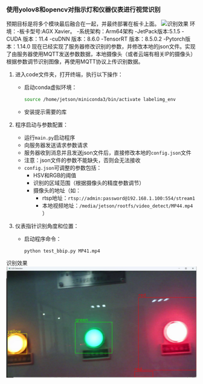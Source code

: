 ### 使用yolov8和opencv对指示灯和仪器仪表进行视觉识别  
预期目标是将多个模块最后融合在一起，并最终部署在板卡上面。
![识别效果](jetson板卡.png)
环境：-板卡型号:AGX Xavier。
-系统架构：Arm64架构
-JetPack版本:5.1.5
-CUDA 版本：11.4
-cuDNN 版本：8.6.0 
-TensorRT 版本：8.5.0.2
-Pytorch版本：1.14.0
现在已经实现了服务器修改识别的参数，并修改本地的json文件。实现了由服务器使用MQTT发送参数数据，本地摄像头（或者云端有相关IP的摄像头）根据参数调节识别图像，再使用MQTT协议上传识别数据。

1. 进入code文件夹，打开终端，执行以下操作：
   - 启动conda虚拟环境：  
     ```bash
     source /home/jetson/miniconda3/bin/activate labelimg_env
     ```
   - 安装提示需要的库


2. 程序启动与参数配置：
   - 运行`main.py`启动程序
   - 向服务器发送请求参数请求
   - 服务器收到消息并且发送json文件后，直接修改本地的`config.json`文件
   - 注意：json文件的参数不能缺失，否则会无法接收
   - `config.json`可调整的参数包括：
     - HSV和RGB的阈值
     - 识别的区域范围（根据摄像头的精度参数调节）
     - 摄像头的地址（如：
       - rtsp地址：`rtsp://admin:password@192.168.1.100:554/stream1`
       - 本地视频地址：`/media/jetson/rootfs/video_detect/MP44.mp4`
     ）


3. 仪表指针识别角度和位置：
   - 启动程序命令：  
     ```labelimg_env
     python test_bbip.py MP41.mp4
     ```
识别效果
![识别效果](指示灯.png)
